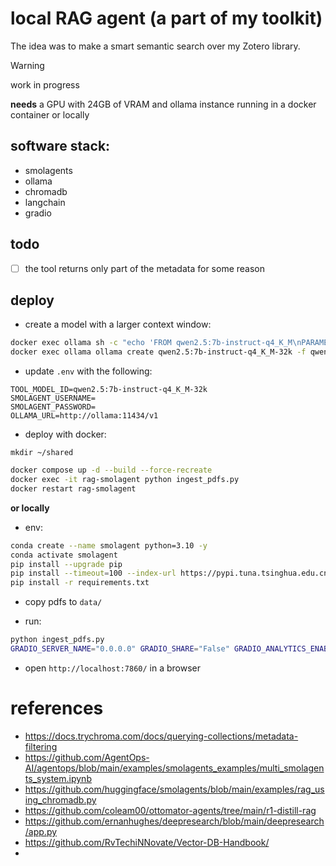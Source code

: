 # local RAG agent (a part of my toolkit)

The idea was to make a smart semantic search over my Zotero library.

> [!WARNING]
> work in progress

**needs** a GPU with 24GB of VRAM and ollama instance running in a docker container or locally

## software stack:

- smolagents
- ollama
- chromadb
- langchain
- gradio

## todo

- [ ] the tool returns only part of the metadata for some reason

## deploy

- create a model with a larger context window:

```bash
docker exec ollama sh -c "echo 'FROM qwen2.5:7b-instruct-q4_K_M\nPARAMETER num_ctx 32768' | tee qwen2.5:7b-instruct-q4_K_M-32k.cfg"
docker exec ollama ollama create qwen2.5:7b-instruct-q4_K_M-32k -f qwen2.5:7b-instruct-q4_K_M-32k.cfg
```

- update `.env` with the following:

```
TOOL_MODEL_ID=qwen2.5:7b-instruct-q4_K_M-32k
SMOLAGENT_USERNAME=
SMOLAGENT_PASSWORD=
OLLAMA_URL=http://ollama:11434/v1
```

- deploy with docker:

`mkdir ~/shared`

```bash
docker compose up -d --build --force-recreate
docker exec -it rag-smolagent python ingest_pdfs.py
docker restart rag-smolagent
```

**or locally**

- env:

```bash
conda create --name smolagent python=3.10 -y
conda activate smolagent
pip install --upgrade pip
pip install --timeout=100 --index-url https://pypi.tuna.tsinghua.edu.cn/simple --find-links https://mirror.sjtu.edu.cn/pytorch-wheels/torch_stable.html torch===2.2.2+cu118 torchaudio===2.2.2+cu118
pip install -r requirements.txt
```

- copy pdfs to `data/`

- run:

```bash
python ingest_pdfs.py
GRADIO_SERVER_NAME="0.0.0.0" GRADIO_SHARE="False" GRADIO_ANALYTICS_ENABLED="False" python smolagent_rag.py
```

- open `http://localhost:7860/` in a browser

# references

- https://docs.trychroma.com/docs/querying-collections/metadata-filtering
- https://github.com/AgentOps-AI/agentops/blob/main/examples/smolagents_examples/multi_smolagents_system.ipynb
- https://github.com/huggingface/smolagents/blob/main/examples/rag_using_chromadb.py
- https://github.com/coleam00/ottomator-agents/tree/main/r1-distill-rag
- https://github.com/ernanhughes/deepresearch/blob/main/deepresearch/app.py
- https://github.com/RvTechiNNovate/Vector-DB-Handbook/
-
